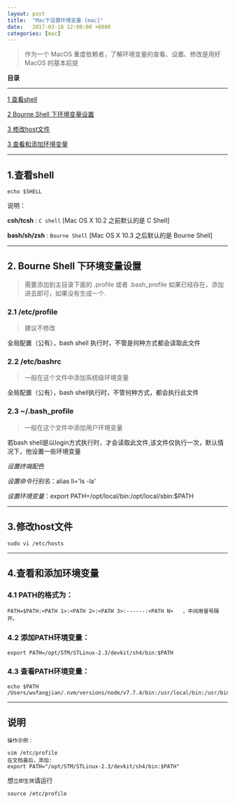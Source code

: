 ```yaml
---
layout: post
title:  "Mac下设置环境变量 [mac]"
date:   2017-03-18 12:00:00 +0800
categories: [mac]
---
```

> 作为一个 MacOS 重度依赖者，了解环境变量的查看、设置、修改是用好 MacOS 的基本前提


**目录**

---

[1 查看shell](#1查看shell)

[2 Bourne Shell 下环境变量设置](#2-bourne-shell-下环境变量设置)

[3 修改host文件](#3修改host文件)

[3 查看和添加环境变量](#4查看和添加环境变量)

---


## 1.查看shell

```
echo $SHELL
```

说明：

**csh/tcsh** : `C shell` [Mac OS X 10.2 之前默认的是 C Shell]

**bash/sh/zsh** : `Bourne Shell` [Mac OS X 10.3 之后默认的是 Bourne Shell]

---

## 2. Bourne Shell 下环境变量设置

> 需要添加到主目录下面的 .profile 或者 .bash_profile 如果已经存在，添加进去即可，如果没有生成一个.


###  2.1 /etc/profile

> 建议不修改

全局配置（公有），bash shell 执行时，不管是何种方式都会读取此文件

### 2.2 /etc/bashrc

> 一般在这个文件中添加系统级环境变量 

全局配置（公有），bash shell执行时，不管何种方式，都会执行此文件

### 2.3 ~/.bash_profile

> 一般在这个文件中添加用户环境变量

若bash shell是以login方式执行时，才会读取此文件,该文件仅执行一次，默认情况下，他设置一些环境变量

*设置终端配色*

*设置命令行别名*：alias ll='ls -la'

*设置环境变量*：export PATH=/opt/local/bin:/opt/local/sbin:$PATH

---

## 3.修改host文件

```
sudo vi /etc/hosts
```

---

## 4.查看和添加环境变量

### 4.1 PATH的格式为：

```
PATH=$PATH:<PATH 1>:<PATH 2>:<PATH 3>:------:<PATH N>   ，中间用冒号隔开。
```

### 4.2 添加PATH环境变量：

```
export PATH=/opt/STM/STLinux-2.3/devkit/sh4/bin:$PATH
```

### 4.3 查看PATH环境变量：

```
echo $PATH
/Users/wufangjian/.nvm/versions/node/v7.7.4/bin:/usr/local/bin:/usr/bin:/bin:/usr/sbin:/sbin
```

---

## 说明

```
操作示例：

vim /etc/profile
在文档最后，添加:
export PATH="/opt/STM/STLinux-2.3/devkit/sh4/bin:$PATH"
```

想`立即生效`请运行

```
source /etc/profile
```
